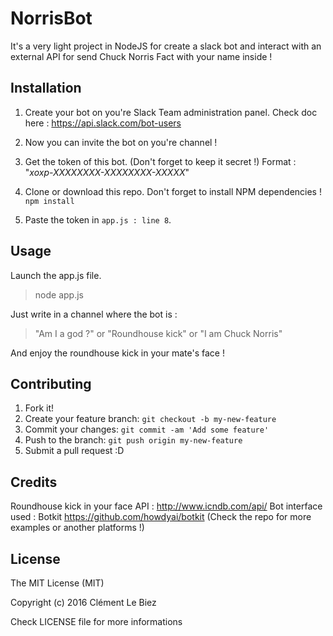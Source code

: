 

# NorrisBot

It's a very light project in NodeJS for create a slack bot and interact with an external API for send Chuck Norris Fact with your name inside !

## Installation

1. Create your bot on you're Slack Team administration panel.
Check doc here : https://api.slack.com/bot-users

2. Now you can invite the bot on you're channel !

3. Get the token of this bot. (Don't forget to keep it secret !)
Format :  "*xoxp-XXXXXXXX-XXXXXXXX-XXXXX*"

4. Clone or download this repo.
Don't forget to install NPM dependencies ! `npm install`

5. Paste the token in `app.js : line 8`.

## Usage

Launch the app.js file. 

> node app.js

Just write in a channel where the bot is : 

> "Am I a god ?" or "Roundhouse kick" or "I am Chuck Norris"

And enjoy the roundhouse kick in your mate's face !

## Contributing
 1. Fork it!
 2. Create your feature branch: `git checkout -b my-new-feature`
 3. Commit your changes: `git commit -am 'Add some feature'`
 4. Push to the branch: `git push origin my-new-feature`
 5. Submit a pull request :D

## Credits

Roundhouse kick in your face API : http://www.icndb.com/api/
Bot interface used : Botkit https://github.com/howdyai/botkit (Check the repo for more examples or another platforms !)

## License

The MIT License (MIT)

Copyright (c) 2016 Clément Le Biez

Check LICENSE file for more informations

